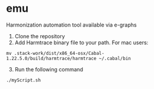 # emu
Harmonization automation tool available via e-graphs

1. Clone the repository
2. Add Harmtrace binary file to your path. 
For mac users:
```(bash)
mv .stack-work/dist/x86_64-osx/Cabal-1.22.5.0/build/harmtrace/harmtrace ~/.cabal/bin
```
3. Run the following command
```(bash)
./myScript.sh
```
